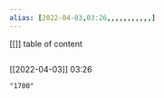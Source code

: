 ```yaml
---
alias: [2022-04-03,03:26,,,,,,,,,,,]
---
```

[[]]
table of content
```toc
```

[[2022-04-03]] 03:26

```query
"1700"
```